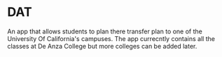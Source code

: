 # DAT

An app that allows students to plan there transfer plan to one of the University Of California's campuses. 
The app currecntly contains all the classes at De Anza College but more colleges can be added later.

